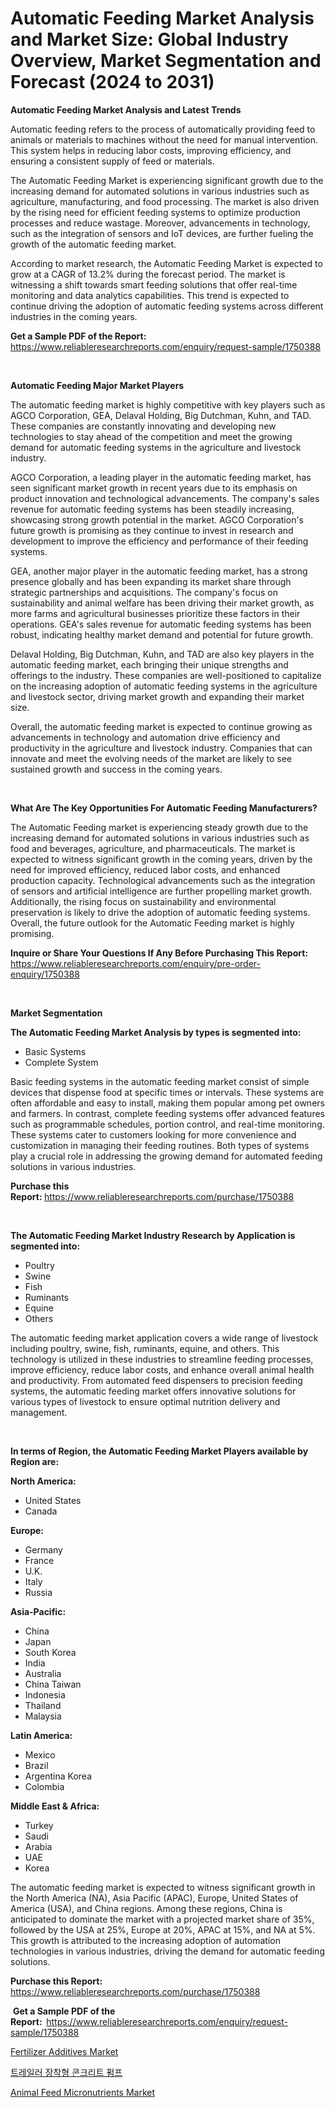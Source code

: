 <p><h1>Automatic Feeding Market Analysis and Market Size: Global Industry Overview, Market Segmentation and Forecast (2024 to 2031)</h1></p><p><strong>Automatic Feeding Market Analysis and Latest Trends</strong></p>
<p><p>Automatic feeding refers to the process of automatically providing feed to animals or materials to machines without the need for manual intervention. This system helps in reducing labor costs, improving efficiency, and ensuring a consistent supply of feed or materials.</p><p>The Automatic Feeding Market is experiencing significant growth due to the increasing demand for automated solutions in various industries such as agriculture, manufacturing, and food processing. The market is also driven by the rising need for efficient feeding systems to optimize production processes and reduce wastage. Moreover, advancements in technology, such as the integration of sensors and IoT devices, are further fueling the growth of the automatic feeding market.</p><p>According to market research, the Automatic Feeding Market is expected to grow at a CAGR of 13.2% during the forecast period. The market is witnessing a shift towards smart feeding solutions that offer real-time monitoring and data analytics capabilities. This trend is expected to continue driving the adoption of automatic feeding systems across different industries in the coming years.</p></p>
<p><strong>Get a Sample PDF of the Report:&nbsp;</strong> <a href="https://www.reliableresearchreports.com/enquiry/request-sample/1750388">https://www.reliableresearchreports.com/enquiry/request-sample/1750388</a></p>
<p>&nbsp;</p>
<p><strong>Automatic Feeding Major Market Players</strong></p>
<p><p>The automatic feeding market is highly competitive with key players such as AGCO Corporation, GEA, Delaval Holding, Big Dutchman, Kuhn, and TAD. These companies are constantly innovating and developing new technologies to stay ahead of the competition and meet the growing demand for automatic feeding systems in the agriculture and livestock industry.</p><p>AGCO Corporation, a leading player in the automatic feeding market, has seen significant market growth in recent years due to its emphasis on product innovation and technological advancements. The company's sales revenue for automatic feeding systems has been steadily increasing, showcasing strong growth potential in the market. AGCO Corporation's future growth is promising as they continue to invest in research and development to improve the efficiency and performance of their feeding systems.</p><p>GEA, another major player in the automatic feeding market, has a strong presence globally and has been expanding its market share through strategic partnerships and acquisitions. The company's focus on sustainability and animal welfare has been driving their market growth, as more farms and agricultural businesses prioritize these factors in their operations. GEA's sales revenue for automatic feeding systems has been robust, indicating healthy market demand and potential for future growth.</p><p>Delaval Holding, Big Dutchman, Kuhn, and TAD are also key players in the automatic feeding market, each bringing their unique strengths and offerings to the industry. These companies are well-positioned to capitalize on the increasing adoption of automatic feeding systems in the agriculture and livestock sector, driving market growth and expanding their market size.</p><p>Overall, the automatic feeding market is expected to continue growing as advancements in technology and automation drive efficiency and productivity in the agriculture and livestock industry. Companies that can innovate and meet the evolving needs of the market are likely to see sustained growth and success in the coming years.</p></p>
<p>&nbsp;</p>
<p><strong>What Are The Key Opportunities For Automatic Feeding Manufacturers?</strong></p>
<p><p>The Automatic Feeding market is experiencing steady growth due to the increasing demand for automated solutions in various industries such as food and beverages, agriculture, and pharmaceuticals. The market is expected to witness significant growth in the coming years, driven by the need for improved efficiency, reduced labor costs, and enhanced production capacity. Technological advancements such as the integration of sensors and artificial intelligence are further propelling market growth. Additionally, the rising focus on sustainability and environmental preservation is likely to drive the adoption of automatic feeding systems. Overall, the future outlook for the Automatic Feeding market is highly promising.</p></p>
<p><strong>Inquire or Share Your Questions If Any Before Purchasing This Report:</strong> <a href="https://www.reliableresearchreports.com/enquiry/pre-order-enquiry/1750388">https://www.reliableresearchreports.com/enquiry/pre-order-enquiry/1750388</a></p>
<p>&nbsp;</p>
<p><strong>Market Segmentation</strong></p>
<p><strong>The Automatic Feeding Market Analysis by types is segmented into:</strong></p>
<p><ul><li>Basic Systems</li><li>Complete System</li></ul></p>
<p><p>Basic feeding systems in the automatic feeding market consist of simple devices that dispense food at specific times or intervals. These systems are often affordable and easy to install, making them popular among pet owners and farmers. In contrast, complete feeding systems offer advanced features such as programmable schedules, portion control, and real-time monitoring. These systems cater to customers looking for more convenience and customization in managing their feeding routines. Both types of systems play a crucial role in addressing the growing demand for automated feeding solutions in various industries.</p></p>
<p><strong>Purchase this Report:&nbsp;</strong><a href="https://www.reliableresearchreports.com/purchase/1750388">https://www.reliableresearchreports.com/purchase/1750388</a></p>
<p>&nbsp;</p>
<p><strong>The Automatic Feeding Market Industry Research by Application is segmented into:</strong></p>
<p><ul><li>Poultry</li><li>Swine</li><li>Fish</li><li>Ruminants</li><li>Equine</li><li>Others</li></ul></p>
<p><p>The automatic feeding market application covers a wide range of livestock including poultry, swine, fish, ruminants, equine, and others. This technology is utilized in these industries to streamline feeding processes, improve efficiency, reduce labor costs, and enhance overall animal health and productivity. From automated feed dispensers to precision feeding systems, the automatic feeding market offers innovative solutions for various types of livestock to ensure optimal nutrition delivery and management.</p></p>
<p>&nbsp;</p>
<p><strong>In terms of Region, the Automatic Feeding Market Players available by Region are:</strong></p>
<p>
    <p> <strong> North America: </strong>
        <ul>
            <li>United States</li>
            <li>Canada</li>
        </ul>
        </p> 
    <p> <strong> Europe: </strong>
        <ul>
            <li>Germany</li>
            <li>France</li>
            <li>U.K.</li>
            <li>Italy</li>
            <li>Russia</li>
        </ul>
        </p> 
    <p> <strong> Asia-Pacific: </strong>
        <ul>
            <li>China</li>
            <li>Japan</li>
            <li>South Korea</li>
            <li>India</li>
            <li>Australia</li>
            <li>China Taiwan</li>
            <li>Indonesia</li>
            <li>Thailand</li>
            <li>Malaysia</li>
        </ul>
        </p> 
    <p> <strong> Latin America: </strong>
        <ul>
            <li>Mexico</li>
            <li>Brazil</li>
            <li>Argentina Korea</li>
            <li>Colombia</li>
        </ul>
        </p> 
    <p> <strong> Middle East & Africa: </strong>
        <ul>
            <li>Turkey</li>
            <li>Saudi</li>
            <li>Arabia</li>
            <li>UAE</li>
            <li>Korea</li>
        </ul>
    </p>
    </p>
<p><p>The automatic feeding market is expected to witness significant growth in the North America (NA), Asia Pacific (APAC), Europe, United States of America (USA), and China regions. Among these regions, China is anticipated to dominate the market with a projected market share of 35%, followed by the USA at 25%, Europe at 20%, APAC at 15%, and NA at 5%. This growth is attributed to the increasing adoption of automation technologies in various industries, driving the demand for automatic feeding solutions.</p></p>
<p><strong>Purchase this Report: </strong><a href="https://www.reliableresearchreports.com/purchase/1750388">https://www.reliableresearchreports.com/purchase/1750388</a></p>
<p>&nbsp;<strong>Get a Sample PDF of the Report:&nbsp;&nbsp;</strong><a href="https://www.reliableresearchreports.com/enquiry/request-sample/1750388">https://www.reliableresearchreports.com/enquiry/request-sample/1750388</a></p>
<p><strong></strong></p>
<p><p><a href="https://github.com/dimitrishawkinswaynenp91rgz/Market-Research-Report-List-1/blob/main/fertilizer-additives-market.md">Fertilizer Additives Market</a></p><p><a href="https://medium.com/@albertotdouglas44367/%ED%8A%B8%EB%A0%88%EC%9D%BC%EB%9F%AC-%EC%9E%A5%EC%B0%A9-%EC%BD%98%ED%81%AC%EB%A6%AC%ED%8A%B8-%ED%8E%8C%ED%94%84-%EC%8B%9C%EC%9E%A5%EC%9D%84-%EB%B6%84%EC%84%9D-%EA%B8%80%EB%A1%9C%EB%B2%8C-%EC%82%B0%EC%97%85-%EC%A0%84%EB%A7%9D-%EB%B0%8F-%EC%98%88%EC%B8%A1-2024%EB%85%84%EB%B6%80%ED%84%B0-2031%EB%85%84%EA%B9%8C%EC%A7%80-48693c295f00">트레일러 장착형 콘크리트 펌프</a></p><p><a href="https://github.com/changoleonlaverguenzanoexiste/Market-Research-Report-List-2/blob/main/animal-feed-micronutrients-market.md">Animal Feed Micronutrients Market</a></p></p>